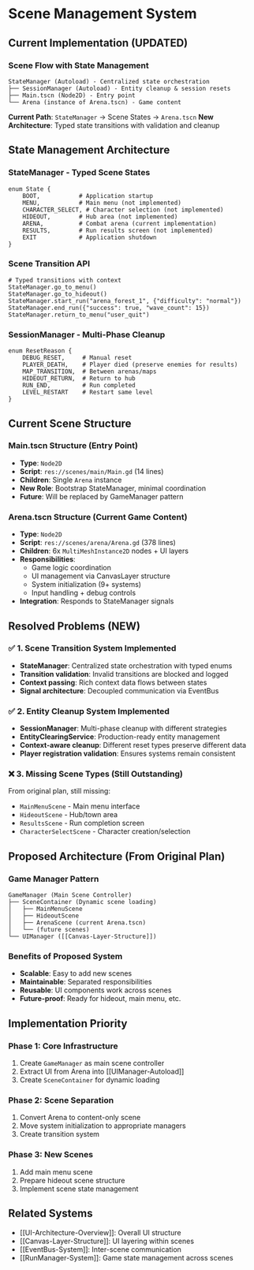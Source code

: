 # Scene Management System

## Current Implementation (UPDATED)

### Scene Flow with State Management
```
StateManager (Autoload) - Centralized state orchestration
├── SessionManager (Autoload) - Entity cleanup & session resets  
├── Main.tscn (Node2D) - Entry point
└── Arena (instance of Arena.tscn) - Game content
```

**Current Path**: `StateManager` → Scene States → `Arena.tscn`
**New Architecture**: Typed state transitions with validation and cleanup

## State Management Architecture

### StateManager - Typed Scene States
```gdscript
enum State {
    BOOT,           # Application startup
    MENU,           # Main menu (not implemented)
    CHARACTER_SELECT, # Character selection (not implemented)
    HIDEOUT,        # Hub area (not implemented)
    ARENA,          # Combat arena (current implementation)
    RESULTS,        # Run results screen (not implemented)
    EXIT            # Application shutdown
}
```

### Scene Transition API
```gdscript
# Typed transitions with context
StateManager.go_to_menu()
StateManager.go_to_hideout()
StateManager.start_run("arena_forest_1", {"difficulty": "normal"})
StateManager.end_run({"success": true, "wave_count": 15})
StateManager.return_to_menu("user_quit")
```

### SessionManager - Multi-Phase Cleanup
```gdscript
enum ResetReason {
    DEBUG_RESET,     # Manual reset
    PLAYER_DEATH,    # Player died (preserve enemies for results)
    MAP_TRANSITION,  # Between arenas/maps
    HIDEOUT_RETURN,  # Return to hub
    RUN_END,         # Run completed
    LEVEL_RESTART    # Restart same level
}
```

## Current Scene Structure

### Main.tscn Structure (Entry Point)
- **Type**: `Node2D`
- **Script**: `res://scenes/main/Main.gd` (14 lines)
- **Children**: Single `Arena` instance
- **New Role**: Bootstrap StateManager, minimal coordination
- **Future**: Will be replaced by GameManager pattern

### Arena.tscn Structure (Current Game Content)
- **Type**: `Node2D`  
- **Script**: `res://scenes/arena/Arena.gd` (378 lines)
- **Children**: 6x `MultiMeshInstance2D` nodes + UI layers
- **Responsibilities**: 
  - Game logic coordination
  - UI management via CanvasLayer structure
  - System initialization (9+ systems)
  - Input handling + debug controls
- **Integration**: Responds to StateManager signals

## Resolved Problems (NEW)

### ✅ 1. Scene Transition System Implemented
- **StateManager**: Centralized state orchestration with typed enums
- **Transition validation**: Invalid transitions are blocked and logged
- **Context passing**: Rich context data flows between states
- **Signal architecture**: Decoupled communication via EventBus

### ✅ 2. Entity Cleanup System Implemented  
- **SessionManager**: Multi-phase cleanup with different strategies
- **EntityClearingService**: Production-ready entity management
- **Context-aware cleanup**: Different reset types preserve different data
- **Player registration validation**: Ensures systems remain consistent

### ❌ 3. Missing Scene Types (Still Outstanding)
From original plan, still missing:
- `MainMenuScene` - Main menu interface
- `HideoutScene` - Hub/town area  
- `ResultsScene` - Run completion screen
- `CharacterSelectScene` - Character creation/selection

## Proposed Architecture (From Original Plan)

### Game Manager Pattern
```
GameManager (Main Scene Controller)
├── SceneContainer (Dynamic scene loading)
│   ├── MainMenuScene
│   ├── HideoutScene  
│   ├── ArenaScene (current Arena.tscn)
│   └── (future scenes)
└── UIManager ([[Canvas-Layer-Structure]])
```

### Benefits of Proposed System
- **Scalable**: Easy to add new scenes
- **Maintainable**: Separated responsibilities
- **Reusable**: UI components work across scenes
- **Future-proof**: Ready for hideout, main menu, etc.

## Implementation Priority

### Phase 1: Core Infrastructure
1. Create `GameManager` as main scene controller
2. Extract UI from Arena into [[UIManager-Autoload]]
3. Create `SceneContainer` for dynamic loading

### Phase 2: Scene Separation
1. Convert Arena to content-only scene
2. Move system initialization to appropriate managers
3. Create transition system

### Phase 3: New Scenes
1. Add main menu scene
2. Prepare hideout scene structure
3. Implement scene state management

## Related Systems

- [[UI-Architecture-Overview]]: Overall UI structure
- [[Canvas-Layer-Structure]]: UI layering within scenes
- [[EventBus-System]]: Inter-scene communication
- [[RunManager-System]]: Game state management across scenes